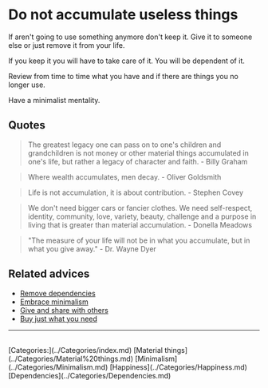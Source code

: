 # Do not accumulate useless things

If aren't going to use something anymore don't keep it. Give it to someone else or just remove it from your life.

If you keep it you will have to take care of it. You will be dependent of it.

Review from time to time what you have and if there are things you no longer use.

Have a minimalist mentality.
## Quotes

> The greatest legacy one can pass on to one's children and grandchildren is not money or other material things accumulated in one's life, but rather a legacy of character and faith. - Billy Graham

> Where wealth accumulates, men decay. - Oliver Goldsmith

> Life is not accumulation, it is about contribution. - Stephen Covey

> We don't need bigger cars or fancier clothes. We need self-respect, identity, community, love, variety, beauty, challenge and a purpose in living that is greater than material accumulation. - Donella Meadows

> "The measure of your life will not be in what you accumulate, but in what you give away." - Dr. Wayne Dyer

## Related advices

- [Remove dependencies](../Remove%20dependencies/index.md)
- [Embrace minimalism](../Embrace%20minimalism/index.md)
- [Give and share with others](../Give%20and%20share%20with%20others/index.md)
- [Buy just what you need](../Buy%20just%20what%20you%20need/index.m)
<hr/><br/>[Categories:](../Categories/index.md) [Material things](../Categories/Material%20things.md) [Minimalism](../Categories/Minimalism.md) [Happiness](../Categories/Happiness.md) [Dependencies](../Categories/Dependencies.md)